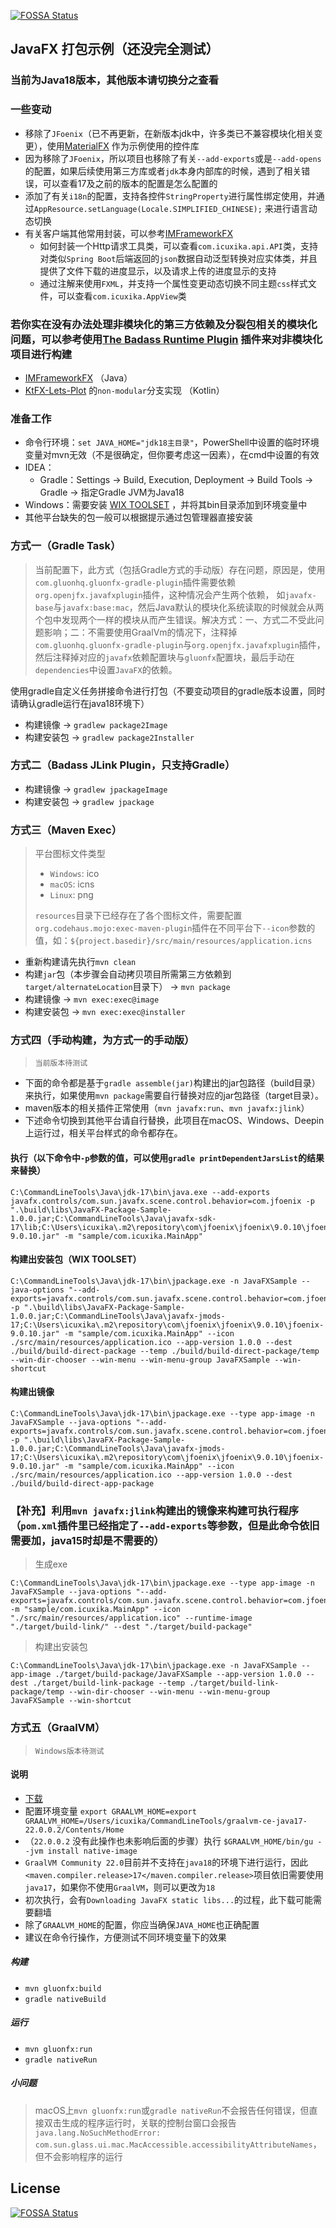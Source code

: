 [![FOSSA Status](https://app.fossa.com/api/projects/git%2Bgithub.com%2Fhweilong%2Ftestjavafx.svg?type=shield)](https://app.fossa.com/projects/git%2Bgithub.com%2Fhweilong%2Ftestjavafx?ref=badge_shield)

JavaFX 打包示例（还没完全测试）
------------------------------------------------------------

### 当前为Java18版本，其他版本请切换分之查看

### 一些变动
- 移除了`JFoenix`（已不再更新，在新版本jdk中，许多类已不兼容模块化相关变更），使用[MaterialFX](https://github.com/palexdev/MaterialFX) 作为示例使用的控件库
- 因为移除了`JFoenix`，所以项目也移除了有关`--add-exports`或是`--add-opens`的配置，如果后续使用第三方库或者`jdk`本身内部库的时候，遇到了相关错误，可以查看17及之前的版本的配置是怎么配置的
- 添加了有关`i18n`的配置，支持各控件`StringProperty`进行属性绑定使用，并通过`AppResource.setLanguage(Locale.SIMPLIFIED_CHINESE);` 来进行语言动态切换
- 有关客户端其他常用封装，可以参考[IMFrameworkFX](https://github.com/icuxika/IMFrameworkFX)
  - 如何封装一个Http请求工具类，可以查看`com.icuxika.api.API`类，支持对类似`Spring Boot`后端返回的`json`数据自动泛型转换对应实体类，并且提供了文件下载的进度显示，以及请求上传的进度显示的支持
  - 通过注解来使用`FXML`，并支持一个属性变更动态切换不同主题`css`样式文件，可以查看`com.icuxika.AppView`类

### 若你实在没有办法处理非模块化的第三方依赖及分裂包相关的模块化问题，可以参考使用[The Badass Runtime Plugin](https://badass-runtime-plugin.beryx.org/releases/latest/) 插件来对非模块化项目进行构建

- [IMFrameworkFX](https://github.com/icuxika/IMFrameworkFX) （Java）
- [KtFX-Lets-Plot](https://github.com/icuxika/KtFX-Lets-Plot/tree/non-modular) 的`non-modular`分支实现 （Kotlin）

### 准备工作

- 命令行环境：```set JAVA_HOME="jdk18主目录"```，PowerShell中设置的临时环境变量对mvn无效（不是很确定，但你要考虑这一因素），在cmd中设置的有效
- IDEA：
  - Gradle：Settings -> Build, Execution, Deployment -> Build Tools -> Gradle -> 指定Gradle JVM为Java18
- Windows：需要安装 [WIX TOOLSET](https://wixtoolset.org/) ，并将其bin目录添加到环境变量中
- 其他平台缺失的包一般可以根据提示通过包管理器直接安装

### 方式一（Gradle Task）

> 当前配置下，此方式（包括Gradle方式的手动版）存在问题，原因是，使用`com.gluonhq.gluonfx-gradle-plugin`插件需要依赖`org.openjfx.javafxplugin`插件，这种情况会产生两个依赖，
> 如`javafx-base`与`javafx:base:mac`，然后Java默认的模块化系统读取的时候就会从两个包中发现两个一样的模块从而产生错误。解决方式：一、方式二不受此问题影响；二：不需要使用GraalVm的情况下，注释掉
> `com.gluonhq.gluonfx-gradle-plugin`与`org.openjfx.javafxplugin`插件，然后注释掉对应的`javafx`依赖配置块与`gluonfx`配置块，最后手动在`dependencies`中设置`JavaFX`的依赖。

使用gradle自定义任务拼接命令进行打包（不要变动项目的gradle版本设置，同时请确认gradle运行在java18环境下）

- 构建镜像 -> ```gradlew package2Image```
- 构建安装包 -> ```gradlew package2Installer```

### 方式二（Badass JLink Plugin，只支持Gradle）

- 构建镜像 -> ```gradlew jpackageImage```
- 构建安装包 -> ```gradlew jpackage```

### 方式三（Maven Exec）

> 平台图标文件类型
> - `Windows`: ico
> - `macOS`: icns
> - `Linux`: png
>
> `resources`目录下已经存在了各个图标文件，需要配置`org.codehaus.mojo:exec-maven-plugin`插件在不同平台下`--icon`参数的值，如：`${project.basedir}/src/main/resources/application.icns`

- 重新构建请先执行`mvn clean`
- 构建`jar`包（本步骤会自动拷贝项目所需第三方依赖到`target/alternateLocation`目录下） -> ```mvn package```
- 构建镜像 -> ```mvn exec:exec@image```
- 构建安装包 -> ```mvn exec:exec@installer```

### 方式四（手动构建，为方式一的手动版）
> `当前版本待测试`

- 下面的命令都是基于`gradle assemble(jar)`构建出的jar包路径（build目录）来执行，如果使用`mvn package`需要自行替换对应的jar包路径（target目录）。
- maven版本的相关插件正常使用（`mvn javafx:run`、`mvn javafx:jlink`）
- 下述命令切换到其他平台请自行替换，此项目在macOS、Windows、Deepin上运行过，相关平台样式的命令都存在。

#### 执行（以下命令中`-p`参数的值，可以使用```gradle printDependentJarsList```的结果来替换）

```
C:\CommandLineTools\Java\jdk-17\bin\java.exe --add-exports javafx.controls/com.sun.javafx.scene.control.behavior=com.jfoenix -p ".\build\libs\JavaFX-Package-Sample-1.0.0.jar;C:\CommandLineTools\Java\javafx-sdk-17\lib;C:\Users\icuxika\.m2\repository\com\jfoenix\jfoenix\9.0.10\jfoenix-9.0.10.jar" -m "sample/com.icuxika.MainApp"
```

#### 构建出安装包（WIX TOOLSET）

```
C:\CommandLineTools\Java\jdk-17\bin\jpackage.exe -n JavaFXSample --java-options "--add-exports=javafx.controls/com.sun.javafx.scene.control.behavior=com.jfoenix" -p ".\build\libs\JavaFX-Package-Sample-1.0.0.jar;C:\CommandLineTools\Java\javafx-jmods-17;C:\Users\icuxika\.m2\repository\com\jfoenix\jfoenix\9.0.10\jfoenix-9.0.10.jar" -m "sample/com.icuxika.MainApp" --icon ./src/main/resources/application.ico --app-version 1.0.0 --dest ./build/build-direct-package --temp ./build/build-direct-package/temp --win-dir-chooser --win-menu --win-menu-group JavaFXSample --win-shortcut
```

#### 构建出镜像

```
C:\CommandLineTools\Java\jdk-17\bin\jpackage.exe --type app-image -n JavaFXSample --java-options "--add-exports=javafx.controls/com.sun.javafx.scene.control.behavior=com.jfoenix" -p ".\build\libs\JavaFX-Package-Sample-1.0.0.jar;C:\CommandLineTools\Java\javafx-jmods-17;C:\Users\icuxika\.m2\repository\com\jfoenix\jfoenix\9.0.10\jfoenix-9.0.10.jar" -m "sample/com.icuxika.MainApp" --icon ./src/main/resources/application.ico --app-version 1.0.0 --dest ./build/build-direct-app-package
```

### 【补充】利用`mvn javafx:jlink`构建出的镜像来构建可执行程序（`pom.xml`插件里已经指定了`--add-exports`等参数，但是此命令依旧需要加，java15时却是不需要的）

> 生成exe

```
C:\CommandLineTools\Java\jdk-17\bin\jpackage.exe --type app-image -n JavaFXSample --java-options "--add-exports=javafx.controls/com.sun.javafx.scene.control.behavior=com.jfoenix" -m "sample/com.icuxika.MainApp" --icon "./src/main/resources/application.ico" --runtime-image "./target/build-link/" --dest "./target/build-package"
```

> 构建出安装包

```
C:\CommandLineTools\Java\jdk-17\bin\jpackage.exe -n JavaFXSample --app-image ./target/build-package/JavaFXSample --app-version 1.0.0 --dest ./target/build-link-package --temp ./target/build-link-package/temp --win-dir-chooser --win-menu --win-menu-group JavaFXSample --win-shortcut
```

### 方式五（GraalVM）
> `Windows版本待测试`
#### 说明
- [下载](https://www.graalvm.org/downloads/)
- 配置环境变量 `export GRAALVM_HOME=export GRAALVM_HOME=/Users/icuxika/CommandLineTools/graalvm-ce-java17-22.0.0.2/Contents/Home`
- （`22.0.0.2` 没有此操作也未影响后面的步骤）执行 `$GRAALVM_HOME/bin/gu --jvm install native-image`
- `GraalVM Community 22.0`目前并不支持在`java18`的环境下进行运行，因此`<maven.compiler.release>17</maven.compiler.release>`项目依旧需要使用`java17`，如果你不使用`GraalVM`，则可以更改为`18`
- 初次执行，会有`Downloading JavaFX static libs...`的过程，此下载可能需要翻墙
- 除了`GRAALVM_HOME`的配置，你应当确保`JAVA_HOME`也正确配置
- 建议在命令行操作，方便测试不同环境变量下的效果

##### 构建
- ```mvn gluonfx:build```
- ```gradle nativeBuild```

##### 运行
- ```mvn gluonfx:run```
- ```gradle nativeRun```

##### 小问题
> macOS上`mvn gluonfx:run`或`gradle nativeRun`不会报告任何错误，但直接双击生成的程序运行时，关联的控制台窗口会报告
> ```java.lang.NoSuchMethodError: com.sun.glass.ui.mac.MacAccessible.accessibilityAttributeNames```，但不会影响程序的运行



## License
[![FOSSA Status](https://app.fossa.com/api/projects/git%2Bgithub.com%2Fhweilong%2Ftestjavafx.svg?type=large)](https://app.fossa.com/projects/git%2Bgithub.com%2Fhweilong%2Ftestjavafx?ref=badge_large)